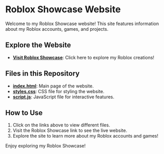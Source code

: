 # Roblox Showcase Website

Welcome to my Roblox Showcase website! This site features information about my Roblox accounts, games, and projects.

## Explore the Website

- **[Visit Roblox Showcase](https://cosmicjaveh.github.io/Roblox-Showcase)**: Click here to explore my Roblox creations!

## Files in this Repository

- **[index.html](iindex.html)**: Main page of the website.
- **[styles.css](styles.css)**: CSS file for styling the website.
- **[script.js](script.js)**: JavaScript file for interactive features.

## How to Use

1. Click on the links above to view different files.
2. Visit the Roblox Showcase link to see the live website.
3. Explore the site to learn more about my Roblox accounts and games!

Enjoy exploring my Roblox Showcase!
